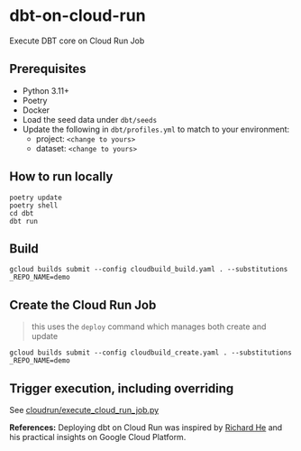 # dbt-on-cloud-run

Execute DBT core on Cloud Run Job

## Prerequisites

- Python 3.11+
- Poetry
- Docker
- Load the seed data under `dbt/seeds`
- Update the following in `dbt/profiles.yml` to match to your environment:
    - project: `<change to yours>`
    - dataset: `<change to yours>`

## How to run locally

```
poetry update
poetry shell
cd dbt
dbt run
```

## Build

```
gcloud builds submit --config cloudbuild_build.yaml . --substitutions _REPO_NAME=demo
```

## Create the Cloud Run Job

> this uses the `deploy` command which manages both create and update

```
gcloud builds submit --config cloudbuild_create.yaml . --substitutions _REPO_NAME=demo
```

## Trigger execution, including overriding
See [cloudrun/execute_cloud_run_job.py](cloudrun/execute_cloud_run_job.py)

**References:** Deploying dbt on Cloud Run was inspired by [Richard He](https://www.youtube.com/@practicalgcp2780) and his practical insights on Google Cloud Platform.